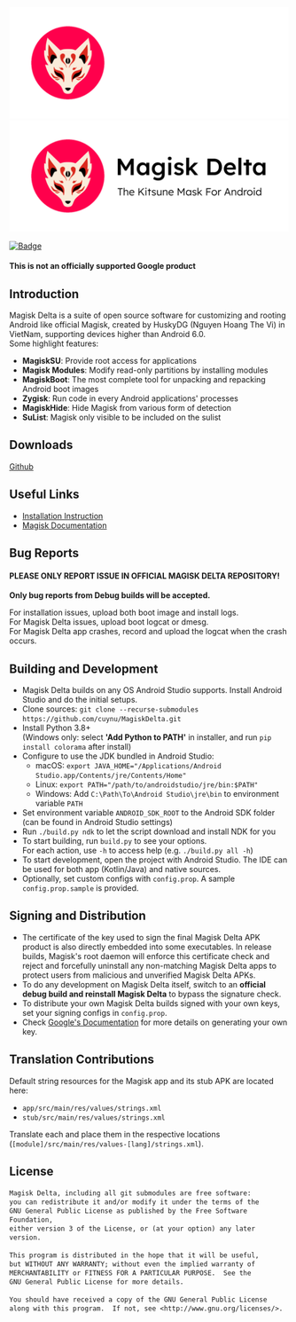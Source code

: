 ![](docs/images/logo.png#gh-dark-mode-only)
![](docs/images/logo_dark.png#gh-light-mode-only)

<a href="https://github.com/cuynu/MagiskDelta/releases/latest"><img src="https://img.shields.io/github/downloads/cuynu/MagiskDelta/total?label=Download" alt="Badge"></img></a>

#### This is not an officially supported Google product

## Introduction

Magisk Delta is a suite of open source software for customizing and rooting Android like official Magisk, created by HuskyDG (Nguyen Hoang The Vi) in VietNam, supporting devices higher than Android 6.0.<br>
Some highlight features:

- **MagiskSU**: Provide root access for applications
- **Magisk Modules**: Modify read-only partitions by installing modules
- **MagiskBoot**: The most complete tool for unpacking and repacking Android boot images
- **Zygisk**: Run code in every Android applications' processes
- **MagiskHide**: Hide Magisk from various form of detection
- **SuList**: Magisk only visible to be included on the sulist 

## Downloads

[Github](https://github.com/cuynu/MagiskDelta/releases)

## Useful Links

- [Installation Instruction](https://topjohnwu.github.io/topjohnwu/install.html)
- [Magisk Documentation](https://topjohnwu.github.io/Magisk/)

## Bug Reports

#### PLEASE ONLY REPORT ISSUE IN OFFICIAL MAGISK DELTA REPOSITORY!

**Only bug reports from Debug builds will be accepted.**

For installation issues, upload both boot image and install logs.<br>
For Magisk Delta issues, upload boot logcat or dmesg.<br>
For Magisk Delta app crashes, record and upload the logcat when the crash occurs.

## Building and Development

- Magisk Delta builds on any OS Android Studio supports. Install Android Studio and do the initial setups.
- Clone sources: `git clone --recurse-submodules https://github.com/cuynu/MagiskDelta.git`
- Install Python 3.8+ \
  (Windows only: select **'Add Python to PATH'** in installer, and run `pip install colorama` after install)
- Configure to use the JDK bundled in Android Studio:
  - macOS: `export JAVA_HOME="/Applications/Android Studio.app/Contents/jre/Contents/Home"`
  - Linux: `export PATH="/path/to/androidstudio/jre/bin:$PATH"`
  - Windows: Add `C:\Path\To\Android Studio\jre\bin` to environment variable `PATH`
- Set environment variable `ANDROID_SDK_ROOT` to the Android SDK folder (can be found in Android Studio settings)
- Run `./build.py ndk` to let the script download and install NDK for you
- To start building, run `build.py` to see your options. \
  For each action, use `-h` to access help (e.g. `./build.py all -h`)
- To start development, open the project with Android Studio. The IDE can be used for both app (Kotlin/Java) and native sources.
- Optionally, set custom configs with `config.prop`. A sample `config.prop.sample` is provided.

## Signing and Distribution

- The certificate of the key used to sign the final Magisk Delta APK product is also directly embedded into some executables. In release builds, Magisk's root daemon will enforce this certificate check and reject and forcefully uninstall any non-matching Magisk Delta apps to protect users from malicious and unverified Magisk Delta APKs.
- To do any development on Magisk Delta itself, switch to an **official debug build and reinstall Magisk Delta** to bypass the signature check.
- To distribute your own Magisk Delta builds signed with your own keys, set your signing configs in `config.prop`.
- Check [Google's Documentation](https://developer.android.com/studio/publish/app-signing.html#generate-key) for more details on generating your own key.

## Translation Contributions

Default string resources for the Magisk app and its stub APK are located here:

- `app/src/main/res/values/strings.xml`
- `stub/src/main/res/values/strings.xml`

Translate each and place them in the respective locations (`[module]/src/main/res/values-[lang]/strings.xml`).

## License

    Magisk Delta, including all git submodules are free software:
    you can redistribute it and/or modify it under the terms of the
    GNU General Public License as published by the Free Software Foundation,
    either version 3 of the License, or (at your option) any later version.

    This program is distributed in the hope that it will be useful,
    but WITHOUT ANY WARRANTY; without even the implied warranty of
    MERCHANTABILITY or FITNESS FOR A PARTICULAR PURPOSE.  See the
    GNU General Public License for more details.

    You should have received a copy of the GNU General Public License
    along with this program.  If not, see <http://www.gnu.org/licenses/>.
